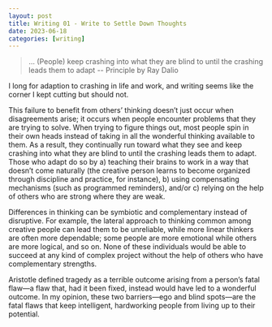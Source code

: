 ```yaml
---
layout: post
title: Writing 01 - Write to Settle Down Thoughts
date: 2023-06-18
categories: [writing]
---
```


> ... (People) keep crashing into what they are blind to until the crashing leads them to adapt -- Principle by Ray Dalio

I long for adaption to crashing in life and work, and writing seems like the corner I kept cutting but should not.


This failure to benefit from others’ thinking doesn’t just occur when disagreements arise; it occurs when people encounter problems that they are trying to solve. When trying to figure things out, most people spin in their own heads instead of taking in all the wonderful thinking available to them. As a result, they continually run toward what they see and keep crashing into what they are blind to until the crashing leads them to adapt. Those who adapt do so by a) teaching their brains to work in a way that doesn’t come naturally (the creative person learns to become organized through discipline and practice, for instance), b) using compensating mechanisms (such as programmed reminders), and/or c) relying on the help of others who are strong where they are weak.

Differences in thinking can be symbiotic and complementary instead of disruptive. For example, the lateral approach to thinking common among creative people can lead them to be unreliable, while more linear thinkers are often more dependable; some people are more emotional while others are more logical, and so on. None of these individuals would be able to succeed at any kind of complex project without the help of others who have complementary strengths.

Aristotle defined tragedy as a terrible outcome arising from a person’s fatal flaw—a flaw that, had it been fixed, instead would have led to a wonderful outcome. In my opinion, these two barriers—ego and blind spots—are the fatal flaws that keep intelligent, hardworking people from living up to their potential.